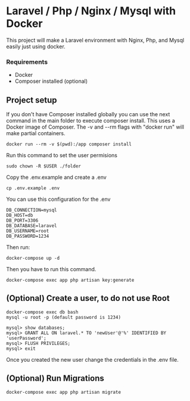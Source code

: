 # Laravel / Php / Nginx / Mysql with Docker
This project will make a Laravel environment with Nginx, Php, and Mysql easily just using docker. 

### Requirements
  - Docker
  - Composer installed (optional)

## Project setup
If you don't have Composer installed globally you can use the next command in the main folder to execute composer install. This uses a Docker image of Composer. The -v and --rm flags with "docker run" will make partial containers.
```
docker run --rm -v $(pwd):/app composer install
```
Run this command to set the user permisions
```
sudo chown -R $USER ./folder
```
Copy the .env.example and create a .env
```
cp .env.example .env
```
You can use this configuration for the .env
```
DB_CONNECTION=mysql
DB_HOST=db
DB_PORT=3306
DB_DATABASE=laravel
DB_USERNAME=root
DB_PASSWORD=1234
```

Then run:
```
docker-compose up -d
```

Then you have to run this command.
```
docker-compose exec app php artisan key:generate
```

## (Optional) Create a user, to do not use Root
```
docker-compose exec db bash
mysql -u root -p (default password is 1234)

mysql> show databases;
mysql> GRANT ALL ON laravel.* TO 'newUser'@'%' IDENTIFIED BY 'userPassword';
mysql> FLUSH PRIVILEGES;
mysql> exit
```
Once you created the new user change the credentials in the .env file.

## (Optional) Run Migrations
```
docker-compose exec app php artisan migrate
```

